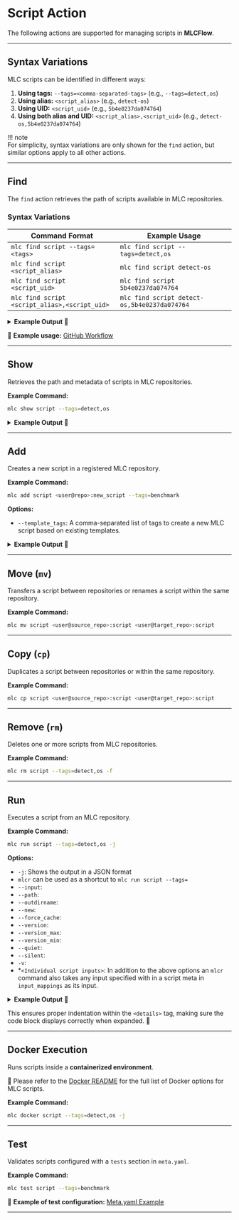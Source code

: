 # **Script Action**  

The following actions are supported for managing scripts in **MLCFlow**.  

---

## **Syntax Variations**  

MLC scripts can be identified in different ways:  

1. **Using tags:** `--tags=<comma-separated-tags>` (e.g., `--tags=detect,os`)  
2. **Using alias:** `<script_alias>` (e.g., `detect-os`)  
3. **Using UID:** `<script_uid>` (e.g., `5b4e0237da074764`)  
4. **Using both alias and UID:** `<script_alias>,<script_uid>` (e.g., `detect-os,5b4e0237da074764`)  

!!! note  
    For simplicity, syntax variations are only shown for the `find` action, but similar options apply to all other actions.  

---

## **Find**  

The `find` action retrieves the path of scripts available in MLC repositories.  

### **Syntax Variations**  

| Command Format | Example Usage |
|---------------|--------------|
| `mlc find script --tags=<tags>` | `mlc find script --tags=detect,os` |
| `mlc find script <script_alias>` | `mlc find script detect-os` |
| `mlc find script <script_uid>` | `mlc find script 5b4e0237da074764` |
| `mlc find script <script_alias>,<script_uid>` | `mlc find script detect-os,5b4e0237da074764` |

<details>
  <summary><strong>Example Output</strong> 📌</summary>

  ```bash
  arjun@intel-spr-i9:~$ mlc find script --tags=detect,os -j
  [2025-02-14 02:55:12,999 main.py:1686 INFO] - Item path: /home/arjun/MLC/repos/gateoverflow@mlperf-automations/script/detect-os
  ```
</details>  

🔹 **Example usage:** [GitHub Workflow](https://github.com/mlcommons/mlcflow/blob/d0269b47021d709e0ffa7fe0db8c79635bfd9dff/.github/workflows/test-mlc-core-actions.yaml)  

---

## **Show**  

Retrieves the path and metadata of scripts in MLC repositories.  

**Example Command:**  
```bash
mlc show script --tags=detect,os
```

<details>
  <summary><strong>Example Output</strong> 📌</summary>

  ```bash
  arjun@intel-spr-i9:~$ mlc show script --tags=detect,os
  [2025-02-14 02:56:16,604 main.py:1404 INFO] - Showing script with tags: detect,os
  Location: /home/arjun/MLC/repos/gateoverflow@mlperf-automations/script/detect-os:
  Main Script Meta:
      uid: 863735b7db8c44fc
      alias: detect-os
      tags: ['detect-os', 'detect', 'os', 'info']
      new_env_keys: ['MLC_HOST_OS_*', '+MLC_HOST_OS_*', 'MLC_HOST_PLATFORM_*', 'MLC_HOST_PYTHON_*', 'MLC_HOST_SYSTEM_NAME', 'MLC_RUN_STATE_DOCKER', '+PATH']
      new_state_keys: ['os_uname_*']
  ......................................................
  For full script meta, see meta file at /home/arjun/MLC/repos/gateoverflow@mlperf-automations/script/detect-os/meta.yaml
  ```
</details>  

---

## **Add**  

Creates a new script in a registered MLC repository.  

**Example Command:**  
```bash
mlc add script <user@repo>:new_script --tags=benchmark
```

**Options:**  
- `--template_tags`: A comma-separated list of tags to create a new MLC script based on existing templates.  

<details>
  <summary><strong>Example Output</strong> 📌</summary>

  ```bash
  arjun@intel-spr-i9:~$ mlc add script gateoverflow@mlperf-automations --tags=benchmark --template_tags=app,mlperf,inference
  More than one script found for None:
  1. /home/arjun/MLC/repos/gateoverflow@mlperf-automations/script/app-mlperf-inference-mlcommons-python
  2. /home/arjun/MLC/repos/gateoverflow@mlperf-automations/script/app-mlperf-inference-ctuning-cpp-tflite
  3. /home/arjun/MLC/repos/gateoverflow@mlperf-automations/script/app-mlperf-inference
  4. /home/arjun/MLC/repos/gateoverflow@mlperf-automations/script/app-mlperf-inference-mlcommons-cpp
  Select the correct one (enter number, default=1): 1
  [2025-02-14 02:58:33,453 main.py:664 INFO] - Folder successfully copied from /home/arjun/MLC/repos/gateoverflow@mlperf-automations/script/app-mlperf-inference-mlcommons-python to /home/arjun/MLC/repos/gateoverflow@mlperf-automations/script/gateoverflow@mlperf-automations
  ```
</details>  

---

## **Move (`mv`)**  

Transfers a script between repositories or renames a script within the same repository.  

**Example Command:**  
```bash
mlc mv script <user@source_repo>:script <user@target_repo>:script
```

---

## **Copy (`cp`)**  

Duplicates a script between repositories or within the same repository.  

**Example Command:**  
```bash
mlc cp script <user@source_repo>:script <user@target_repo>:script
```

---

## **Remove (`rm`)**  

Deletes one or more scripts from MLC repositories.  

**Example Command:**  
```bash
mlc rm script --tags=detect,os -f
```

---

## **Run**  

Executes a script from an MLC repository.  

**Example Command:**  
```bash
mlc run script --tags=detect,os -j
```

**Options:**  
- `-j`: Shows the output in a JSON format
- `mlcr` can be used as a shortcut to `mlc run script --tags=`
- `--input`:
- `--path`:
- `--outdirname`:
- `--new`:
- `--force_cache`:
- `--version`:
- `--version_max`:
- `--version_min`:
- `--quiet`:
- `--silent`:
- `-v`:
- *`<Individual script inputs>`: In addition to the above options an `mlcr` command also takes any input specified with in a script meta in `input_mappings` as its input.  


<details>
  <summary><strong>Example Output</strong> 📌</summary>

  ```bash
  arjun@intel-spr-i9:~$ mlcr detect,os -j
  [2025-02-14 03:11:38,706 module.py:574 INFO] - * mlcr detect,os
  [2025-02-14 03:11:38,708 module.py:5354 INFO] -        ! cd /home/arjun
  [2025-02-14 03:11:38,708 module.py:5355 INFO] -        ! call /home/arjun/MLC/repos/gateoverflow@mlperf-automations/script/detect-os/run.sh from tmp-run.sh
  [2025-02-14 03:11:38,719 module.py:5501 INFO] -        ! call "postprocess" from /home/arjun/MLC/repos/gateoverflow@mlperf-automations/script/detect-os/customize.py
  [2025-02-14 03:11:38,723 module.py:2195 INFO] - {
    "return": 0,
    "env": {
      "MLC_HOST_OS_TYPE": "linux",
      "MLC_HOST_OS_BITS": "64",
      "MLC_HOST_OS_FLAVOR": "ubuntu",
      "MLC_HOST_OS_FLAVOR_LIKE": "debian",
      "MLC_HOST_OS_VERSION": "24.04",
      "MLC_HOST_OS_KERNEL_VERSION": "6.8.0-51-generic",
      "MLC_HOST_OS_GLIBC_VERSION": "2.39",
      "MLC_HOST_OS_MACHINE": "x86_64",
      "MLC_HOST_OS_PACKAGE_MANAGER": "apt",
      "MLC_HOST_OS_PACKAGE_MANAGER_INSTALL_CMD": "DEBIAN_FRONTEND=noninteractive apt-get install -y",
      "MLC_HOST_OS_PACKAGE_MANAGER_UPDATE_CMD": "apt-get update -y",
      "+MLC_HOST_OS_DEFAULT_LIBRARY_PATH": [
        "/usr/local/lib/x86_64-linux-gnu",
        "/lib/x86_64-linux-gnu",
        "/usr/lib/x86_64-linux-gnu",
        "/usr/lib/x86_64-linux-gnu64",
        "/usr/local/lib64",
        "/lib64",
        "/usr/lib64",
        "/usr/local/lib",
        "/lib",
        "/usr/lib",
        "/usr/x86_64-linux-gnu/lib64",
        "/usr/x86_64-linux-gnu/lib"
      ],
      "MLC_HOST_PLATFORM_FLAVOR": "x86_64",
      "MLC_HOST_PYTHON_BITS": "64",
      "MLC_HOST_SYSTEM_NAME": "intel-spr-i9"
    },
    "new_env": {
      "MLC_HOST_OS_TYPE": "linux",
      "MLC_HOST_OS_BITS": "64",
      "MLC_HOST_OS_FLAVOR": "ubuntu",
      "MLC_HOST_OS_FLAVOR_LIKE": "debian",
      "MLC_HOST_OS_VERSION": "24.04",
      "MLC_HOST_OS_KERNEL_VERSION": "6.8.0-51-generic",
      "MLC_HOST_OS_GLIBC_VERSION": "2.39",
      "MLC_HOST_OS_MACHINE": "x86_64",
      "MLC_HOST_OS_PACKAGE_MANAGER": "apt",
      "MLC_HOST_OS_PACKAGE_MANAGER_INSTALL_CMD": "DEBIAN_FRONTEND=noninteractive apt-get install -y",
      "MLC_HOST_OS_PACKAGE_MANAGER_UPDATE_CMD": "apt-get update -y",
      "+MLC_HOST_OS_DEFAULT_LIBRARY_PATH": [
        "/usr/local/lib/x86_64-linux-gnu",
        "/lib/x86_64-linux-gnu",
        "/usr/lib/x86_64-linux-gnu",
        "/usr/lib/x86_64-linux-gnu64",
        "/usr/local/lib64",
        "/lib64",
        "/usr/lib64",
        "/usr/local/lib",
        "/lib",
        "/usr/lib",
        "/usr/x86_64-linux-gnu/lib64",
        "/usr/x86_64-linux-gnu/lib"
      ],
      "MLC_HOST_PLATFORM_FLAVOR": "x86_64",
      "MLC_HOST_PYTHON_BITS": "64",
      "MLC_HOST_SYSTEM_NAME": "intel-spr-i9"
    },
    "state": {
      "os_uname_machine": "x86_64",
      "os_uname_all": "Linux intel-spr-i9 6.8.0-51-generic #52-Ubuntu SMP PREEMPT_DYNAMIC Thu Dec  5 13:09:44 UTC 2024 x86_64 x86_64 x86_64 GNU/Linux"
    },
    "new_state": {
      "os_uname_machine": "x86_64",
      "os_uname_all": "Linux intel-spr-i9 6.8.0-51-generic #52-Ubuntu SMP PREEMPT_DYNAMIC Thu Dec  5 13:09:44 UTC 2024 x86_64 x86_64 x86_64 GNU/Linux"
    },
    "deps": []
  }
  ```

</details>


This ensures proper indentation within the `<details>` tag, making sure the code block displays correctly when expanded. 🚀

---

## **Docker Execution**  

Runs scripts inside a **containerized environment**.  

📌 Please refer to the [Docker README](#) for the full list of Docker options for MLC scripts.  

**Example Command:**  
```bash
mlc docker script --tags=detect,os -j
```

---

## **Test**  

Validates scripts configured with a `tests` section in `meta.yaml`.  

**Example Command:**  
```bash
mlc test script --tags=benchmark
```

🔹 **Example of test configuration:** [Meta.yaml Example](https://github.com/mlcommons/mlperf-automations/blob/0e647d7126e610d010a21dbfccca097febe80af9/script/get-generic-sys-util/meta.yaml#L24)  

---

